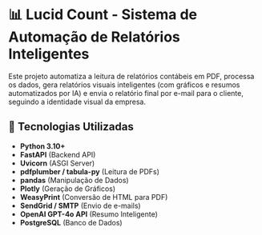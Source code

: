 # 📊 Lucid Count - Sistema de Automação de Relatórios Inteligentes

Este projeto automatiza a leitura de relatórios contábeis em PDF, processa os dados, gera relatórios visuais
inteligentes (com gráficos e resumos automatizados por IA) e envia o relatório final por e-mail para o cliente,
seguindo a identidade visual da empresa.

## 🚀 Tecnologias Utilizadas
- **Python 3.10+**
- **FastAPI** (Backend API)
- **Uvicorn** (ASGI Server)
- **pdfplumber / tabula-py** (Leitura de PDFs)
- **pandas** (Manipulação de Dados)
- **Plotly** (Geração de Gráficos)
- **WeasyPrint** (Conversão de HTML para PDF)
- **SendGrid / SMTP** (Envio de e-mails)
- **OpenAI GPT-4o API** (Resumo Inteligente)
- **PostgreSQL** (Banco de Dados)


